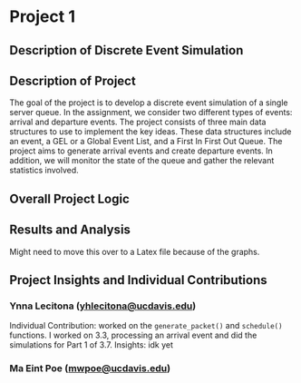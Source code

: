 # Project 1

## Description of Discrete Event Simulation

## Description of Project
The goal of the project is to develop a discrete event simulation of a single
server queue. In the assignment, we consider two different types of events:
arrival and departure events. The project consists of three main data structures
to use to implement the key ideas. These data structures include an event, a GEL
or a Global Event List, and a First In First Out Queue.
The project aims to generate arrival events and create departure events. In
addition, we will monitor the state of the queue and gather the relevant
statistics involved.

## Overall Project Logic

## Results and Analysis
Might need to move this over to a Latex file because of the graphs.

## Project Insights and Individual Contributions
### Ynna Lecitona (yhlecitona@ucdavis.edu)
Individual Contribution: worked on the `generate_packet()` and `schedule()`
functions. I worked on 3.3, processing an arrival event and did the simulations
for Part 1 of 3.7.
Insights: idk yet

### Ma Eint Poe (mwpoe@ucdavis.edu)
